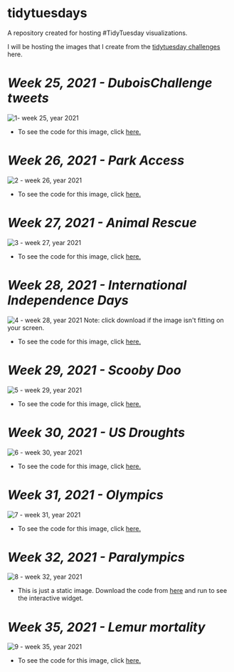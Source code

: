 # tidytuesdays
A repository created for hosting #TidyTuesday visualizations.


I will be hosting the images that I create from the [tidytuesday challenges](https://github.com/rfordatascience/tidytuesday) here.

# *Week 25, 2021 - DuboisChallenge tweets*
 ![1- week 25, year 2021](https://raw.githubusercontent.com/lakshmanbalaji/tidytuesdays/main/2021-06-15/4figure.png)
* To see the code for this image, click [here.](https://github.com/lakshmanbalaji/tidytuesdays/blob/main/2021-06-15/3_duboischallenge-week25year2021.md)

# *Week 26, 2021 -  Park Access*
![2 - week 26, year 2021](https://raw.githubusercontent.com/lakshmanbalaji/tidytuesdays/main/2021-06-22/4figure.png)
* To see the code for this image, click [here.](https://github.com/lakshmanbalaji/tidytuesdays/blob/main/2021-06-22/3_parkaccessusa-week26year2021.md)

# *Week 27, 2021 -  Animal Rescue*
![3 - week 27, year 2021](https://raw.githubusercontent.com/lakshmanbalaji/tidytuesdays/main/2021-06-29/4_img1.png)
* To see the code for this image, click [here.](https://github.com/lakshmanbalaji/tidytuesdays/blob/main/2021-06-29/3reportrmd.md)

# *Week 28, 2021 -  International Independence Days*
![4 - week 28, year 2021](https://raw.githubusercontent.com/lakshmanbalaji/tidytuesdays/main/2021-07-06/2plot.png) Note: click download if the image isn't fitting on your screen.
* To see the code for this image, click [here.](https://github.com/lakshmanbalaji/tidytuesdays/blob/main/2021-07-06/3_rmd.md)

# *Week 29, 2021 -  Scooby Doo*
![5 - week 29, year 2021](https://raw.githubusercontent.com/lakshmanbalaji/tidytuesdays/main/2021-07-13/3fig_scoobydoo_snacks.png)
* To see the code for this image, click [here.](https://github.com/lakshmanbalaji/tidytuesdays/blob/main/2021-07-13/2__scoobydoo-week29year2021.md)

# *Week 30, 2021 -  US Droughts*
![6 - week 30, year 2021](https://raw.githubusercontent.com/lakshmanbalaji/tidytuesdays/main/2021-07-20/3_usdroughts.gif.gif)
* To see the code for this image, click [here.](https://github.com/lakshmanbalaji/tidytuesdays/blob/main/2021-07-20/2_usdroughts-week30year2021.md)

# *Week 31, 2021 - Olympics*
![7 - week 31, year 2021](https://raw.githubusercontent.com/lakshmanbalaji/tidytuesdays/main/2021-07-27/2olympicswomenswait.jpg)
* To see the code for this image, click [here.](https://github.com/lakshmanbalaji/tidytuesdays/blob/main/2021-07-27/1_olympics-week31year2021.md)

# *Week 32, 2021 - Paralympics*
![8 - week 32, year 2021](https://raw.githubusercontent.com/lakshmanbalaji/tidytuesdays/main/2021-08-03/3circles_staticimage.png)
* This is just a static image. Download the code from [here](https://github.com/lakshmanbalaji/tidytuesdays/blob/main/2021-08-03/1_paralympics-week32year2021.md) and run to see the interactive widget.

# *Week 35, 2021 - Lemur mortality*
![9 - week 35, year 2021](https://raw.githubusercontent.com/lakshmanbalaji/tidytuesdays/main/2021-08-24/2_mortalityrateinlemurs.png)
* To see the code for this image, click [here.](https://github.com/lakshmanbalaji/tidytuesdays/blob/main/2021-08-24/1_lemurs-week35year2021.md)

